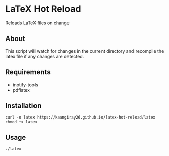 # LaTeX Hot Reload
Reloads LaTeX files on change

## About
This script will watch for changes in the current directory and recompile the latex file if any changes are detected.

## Requirements
* inotify-tools
* pdflatex

##  Installation
```
curl -o latex https://kaangiray26.github.io/latex-hot-reload/latex
chmod +x latex
```

## Usage
```
./latex
```
